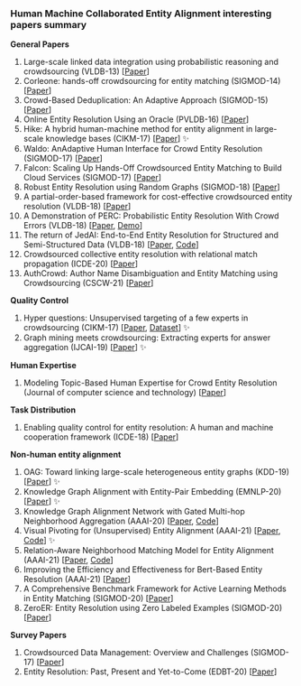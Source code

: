 ### Human Machine Collaborated Entity Alignment interesting papers summary
__General Papers__
1. Large-scale linked data integration using probabilistic reasoning and crowdsourcing (VLDB-13) [[Paper](https://www.researchgate.net/publication/257457919_Large-scale_linked_data_integration_using_probabilistic_reasoning_and_crowdsourcing)]
2. Corleone: hands-off crowdsourcing for entity matching (SIGMOD-14) [[Paper](https://ftp.cs.wisc.edu/machine-learning/shavlik-group/gokhale.sigmod14.pdf)]
3. Crowd-Based Deduplication: An Adaptive Approach (SIGMOD-15) [[Paper](https://dl.acm.org/doi/pdf/10.1145/2723372.2723739)]
4. Online Entity Resolution Using an Oracle (PVLDB-16) [[Paper](http://www.vldb.org/pvldb/vol9/p384-firmani.pdf)]
5. Hike: A hybrid human-machine method for entity alignment in large-scale knowledge bases (CIKM-17) [[Paper](https://dl.acm.org/doi/pdf/10.1145/3132847.3132912?casa_token=t0SoJF2WayAAAAAA:yhviz0jakhcWfhGgec3viKFPZIenM4QBegX3_519-3oolRl8DQIzmgJhTBKTR0Tm97EIrEU73lRq)] ✨
6. Waldo: AnAdaptive Human Interface for Crowd Entity Resolution (SIGMOD-17) [[Paper](http://ilpubs.stanford.edu:8090/1137/1/ERMultiItemTechRep.pdf)]
7. Falcon: Scaling Up Hands-Off Crowdsourced Entity Matching to Build Cloud Services (SIGMOD-17) [[Paper](https://dl.acm.org/doi/pdf/10.1145/3035918.3035960)]
8. Robust Entity Resolution using Random Graphs (SIGMOD-18) [[Paper](https://dl.acm.org/doi/pdf/10.1145/3183713.3183755?casa_token=YRxBweqABmkAAAAA:_k32o0x-rUDBGRDJAWtUjUUlMVqUDFXJ-s71jR1oqyPnfLrvxpjJ08ZOmxdx3LzAGYt-xN28l4LJ-g)]
9. A partial-order-based framework for cost-effective crowdsourced entity resolution (VLDB-18) [[Paper](https://link.springer.com/content/pdf/10.1007/s00778-018-0509-6.pdf)]
10. A Demonstration of PERC: Probabilistic Entity Resolution With Crowd Errors (VLDB-18) [[Paper](https://dl.acm.org/doi/pdf/10.14778/3229863.3236225?casa_token=TcGvPimpEv0AAAAA:QLybjopBNLAnSFXO9MMW3bJwealx1xcgWu8dFwFsds5EjHYCWDu1-QE5HK9PNsm7CXu-hTSdhW0l), [Demo](https://www.youtube.com/watch?v=rQ7nu3b8zXY)]
11. The return of JedAI: End-to-End Entity Resolution for Structured and Semi-Structured Data (VLDB-18) [[Paper](http://www.vldb.org/pvldb/vol11/p1950-papadakis.pdf), [Code](https://github.com/scify/JedAIToolkit)]
12. Crowdsourced collective entity resolution with relational match propagation (ICDE-20) [[Paper](https://ieeexplore.ieee.org/stamp/stamp.jsp?arnumber=9101689&casa_token=qG7UH84vy7gAAAAA:sOQWwszuj8DwkuCDoA21ggeS1MGcapCi4o0KvZSPekEeImXSAGVckrtmgekQR5jq1wzDRI0x&tag=1)]
13. AuthCrowd: Author Name Disambiguation and Entity Matching using Crowdsourcing (CSCW-21) [[Paper](http://repository.essex.ac.uk/30049/1/Conference_Paper_IEEE_CSCWD21_AuthCrowd.pdf)]


__Quality Control__
1. Hyper questions: Unsupervised targeting of a few experts in crowdsourcing (CIKM-17) [[Paper](https://dl.acm.org/doi/pdf/10.1145/3132847.3132971?casa_token=FdB1Velr2DMAAAAA:jmZ2O_15E1L2fdltfcIlD1PYlEhuz9Tgu096nss2Y2OvxOhC0AgA2u7NjWj8ICp-0O-u4_lJOMoc), [Dataset](http://www.ml.ist.i.kyoto-u.ac.jp/en/en-research/li2017cikm)] ✨
2. Graph mining meets crowdsourcing: Extracting experts for answer aggregation (IJCAI-19) [[Paper](https://www.ijcai.org/Proceedings/2019/0177.pdf)] ✨

__Human Expertise__
1. Modeling Topic-Based Human Expertise for Crowd Entity Resolution (Journal of computer science and technology) [[Paper](https://link.springer.com/content/pdf/10.1007/s11390-018-1882-8.pdf)]

__Task Distribution__
1. Enabling quality control for entity resolution: A human and machine cooperation framework (ICDE-18) [[Paper](https://ieeexplore.ieee.org/stamp/stamp.jsp?arnumber=9101689&casa_token=qG7UH84vy7gAAAAA:sOQWwszuj8DwkuCDoA21ggeS1MGcapCi4o0KvZSPekEeImXSAGVckrtmgekQR5jq1wzDRI0x&tag=1)]

__Non-human entity alignment__
1. OAG: Toward linking large-scale heterogeneous entity graphs (KDD-19) [[Paper](https://dl.acm.org/doi/pdf/10.1145/3292500.3330785?casa_token=BzW8VdjJEX0AAAAA:T5eQvzhVc1aCBnAPHRmFWKSH4P7R9syPN9DHRt10DHa4tQk6OJJsKZp5nuTh2PEi0q_INTOtWDEK)] ✨
2. Knowledge Graph Alignment with Entity-Pair Embedding (EMNLP-20) [[Paper](https://www.aclweb.org/anthology/2020.emnlp-main.130.pdf)] ✨
3. Knowledge Graph Alignment Network with Gated Multi-hop Neighborhood Aggregation (AAAI-20) [[Paper](https://arxiv.org/pdf/1911.08936.pdf), [Code](https://github.com/nju-websoft/AliNet)] 
4. Visual Pivoting for (Unsupervised) Entity Alignment (AAAI-21) [[Paper](https://arxiv.org/pdf/2009.13603.pdf), [Code](https://github.com/cambridgeltl/eva)] ✨
5. Relation-Aware Neighborhood Matching Model for Entity Alignment (AAAI-21) [[Paper](https://arxiv.org/pdf/2012.08128.pdf), [Code](https://github.com/Peter7Yao/RNM)]
6. Improving the Efficiency and Effectiveness for Bert-Based Entity Resolution (AAAI-21) [[Paper](https://www.aaai.org/AAAI21Papers/AAAI-7273.LiB.pdf)]
7. A Comprehensive Benchmark Framework for Active Learning Methods in Entity Matching (SIGMOD-20) [[Paper](https://arxiv.org/pdf/2003.13114.pdf)]
8. ZeroER: Entity Resolution using Zero Labeled Examples (SIGMOD-20) [[Paper](https://arxiv.org/pdf/1908.06049.pdf)]

__Survey Papers__
1. Crowdsourced Data Management: Overview and Challenges (SIGMOD-17) [[Paper](https://zhydhkcws.github.io/tutorial/sigmod_tutorial.pdf)]
2. Entity Resolution: Past, Present and Yet-to-Come (EDBT-20) [[Paper](http://helios.mi.parisdescartes.fr/~themisp/publications/edbt20-summary.pdf)]
